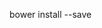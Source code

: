 <!--
 * @Descripttion:
 * @Author: chenArno
 * @Date: 2020-05-26 17:23:36
 * @LastEditors: chenArno
 * @LastEditTime: 2020-05-26 17:23:52
-->

bower install <package> --save
